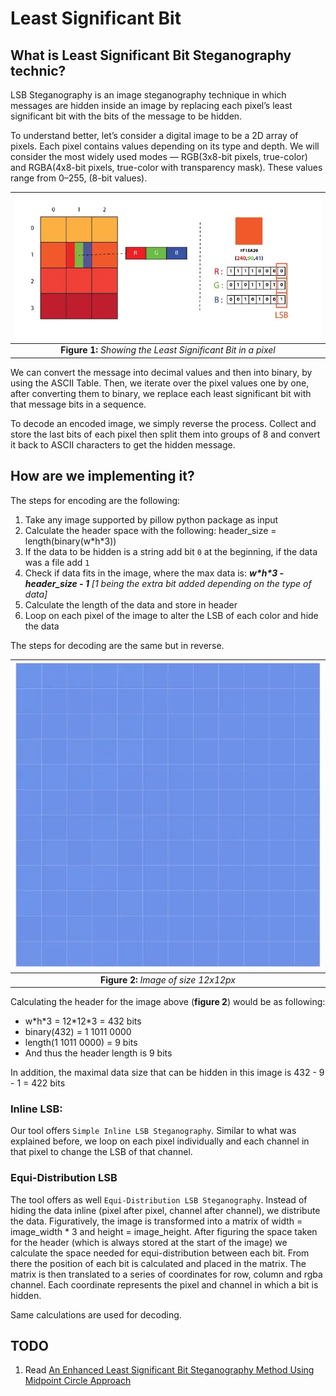 # Least Significant Bit

## What is Least Significant Bit Steganography technic?

LSB Steganography is an image steganography technique in which messages are hidden inside an image by replacing each
pixel’s least significant bit with the bits of the message to be hidden.

To understand better, let’s consider a digital image to be a 2D array of pixels.
Each pixel contains values depending on its type and depth.
We will consider the most widely used modes — RGB(3x8-bit pixels, true-color)
and RGBA(4x8-bit pixels, true-color with transparency mask).
These values range from 0–255, (8-bit values).

| ![lsb explanation](./media/lsb-explanation.png) | 
|:--:| 
| **Figure 1:** *Showing the Least Significant Bit in a pixel* |

We can convert the message into decimal values and then into binary, by using the ASCII Table.
Then, we iterate over the pixel values one by one, after converting them to binary,
we replace each least significant bit with that message bits in a sequence.

To decode an encoded image, we simply reverse the process.
Collect and store the last bits of each pixel then split them into groups of 8
and convert it back to ASCII characters to get the hidden message.

## How are we implementing it?

The steps for encoding are the following:
1. Take any image supported by pillow python package as input
2. Calculate the header space with the following: header_size = length(binary(w\*h\*3))
3. If the data to be hidden is a string add bit `0` at the beginning, if the data was a file add `1`
4. Check if data fits in the image, where the max data is: **_w\*h\*3 - header_size - 1_** *[1 being the extra bit added depending on the type of data]*
5. Calculate the length of the data and store in header
6. Loop on each pixel of the image to alter the LSB of each color and hide the data

The steps for decoding are the same but in reverse.

| ![12x12-pixels-image-simple-representation](./media/12x12-pixels-image-simple-representation.png) | 
|:--:| 
| **Figure 2:** *Image of size 12x12px* |

Calculating the header for the image above (**figure 2**) would be as following:

- w\*h\*3 = 12\*12\*3 = 432 bits
- binary(432) = 1 1011 0000
- length(1 1011 0000) = 9 bits
- And thus the header length is 9 bits

In addition, the maximal data size that can be hidden in this image is 432 - 9 - 1 = 422 bits

### Inline LSB:

Our tool offers `Simple Inline LSB Steganography`.
Similar to what was explained before, we loop on each pixel individually and each channel in that pixel to change the LSB of that channel.

### Equi-Distribution LSB

The tool offers as well `Equi-Distribution LSB Steganography`.
Instead of hiding the data inline (pixel after pixel, channel after channel), we distribute the data.
Figuratively, the image is transformed into a matrix of width = image_width * 3 and height = image_height.
After figuring the space taken for the header (which is always stored at the start of the image)
we calculate the space needed for equi-distribution between each bit.
From there the position of each bit is calculated and placed in the matrix.
The matrix is then translated to a series of coordinates for row, column and rgba channel.
Each coordinate represents the pixel and channel in which a bit is hidden.

Same calculations are used for decoding.

## TODO

1. Read [An Enhanced Least Significant Bit Steganography Method Using Midpoint Circle Approach](https://drive.google.com/file/d/1ElOvCFtjC5TPs9mUzla7P0DiQA2c1Irw/view?usp=sharing)
